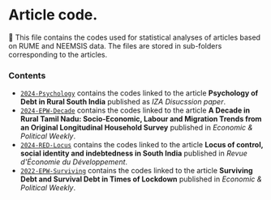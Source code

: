 # Article code.

:wrench: This file contains the codes used for statistical analyses of articles based on RUME and NEEMSIS data. The files are stored in sub-folders corresponding to the articles.

### Contents

* [`2024-Psychology`](https://github.com/neemsis/Articles/tree/main/2024-Psychology) contains the codes linked to the article **Psychology of Debt in Rural South India** published as *IZA Disucssion paper*.
* [`2024-EPW-Decade`](https://github.com/neemsis/Articles/tree/main/2024-EPW-Decade) contains the codes linked to the article **A Decade in Rural Tamil Nadu: Socio-Economic, Labour and Migration Trends from an Original Longitudinal Household Survey** published in *Economic & Political Weekly*.
* [`2024-RED-Locus`](https://github.com/neemsis/Articles/tree/main/2024-RED-Locus) contains the codes linked to the article **Locus of control, social identity and indebtedness in South India** published in *Revue d'Économie du Développement*.
* [`2022-EPW-Surviving`](https://github.com/neemsis/Articles/tree/main/2022-EPW-Surviving) contains the codes linked to the article **Surviving Debt and Survival Debt in Times of Lockdown** published in *Economic & Political Weekly*.
